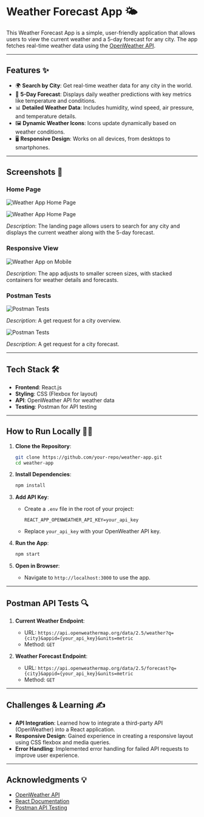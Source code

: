 # Weather Forecast App 🌤️

This Weather Forecast App is a simple, user-friendly application that allows users to view the current weather and a 5-day forecast for any city. The app fetches real-time weather data using the [OpenWeather API](https://openweathermap.org/).

---

## Features ✨

- 🌍 **Search by City**: Get real-time weather data for any city in the world.
- 📅 **5-Day Forecast**: Displays daily weather predictions with key metrics like temperature and conditions.
- 📊 **Detailed Weather Data**: Includes humidity, wind speed, air pressure, and temperature details.
- 🖼️ **Dynamic Weather Icons**: Icons update dynamically based on weather conditions.
- 🖥️ **Responsive Design**: Works on all devices, from desktops to smartphones.

---

## Screenshots 📸

### **Home Page**

![Weather App Home Page](screenshots/output1.png)

![Weather App Home Page](screenshots/output2.png)

_Description_: The landing page allows users to search for any city and displays the current weather along with the 5-day forecast.

### **Responsive View**

![Weather App on Mobile](screenshots/mobile1.png)

_Description_: The app adjusts to smaller screen sizes, with stacked containers for weather details and forecasts.

### **Postman Tests**

![Postman Tests](screenshots/postman1.png)

_Description_: A get request for a city overview.

![Postman Tests](screenshots/postman2.png)

_Description_: A get request for a city forecast.

---

## Tech Stack 🛠️

- **Frontend**: React.js
- **Styling**: CSS (Flexbox for layout)
- **API**: OpenWeather API for weather data
- **Testing**: Postman for API testing

---

## How to Run Locally 🏃‍♂️

1. **Clone the Repository**:

   ```bash
   git clone https://github.com/your-repo/weather-app.git
   cd weather-app
   ```

2. **Install Dependencies**:

   ```bash
   npm install
   ```

3. **Add API Key**:

   - Create a `.env` file in the root of your project:
     ```
     REACT_APP_OPENWEATHER_API_KEY=your_api_key
     ```
   - Replace `your_api_key` with your OpenWeather API key.

4. **Run the App**:

   ```bash
   npm start
   ```

5. **Open in Browser**:
   - Navigate to `http://localhost:3000` to use the app.

---

## Postman API Tests 🔍

1. **Current Weather Endpoint**:

   - URL: `https://api.openweathermap.org/data/2.5/weather?q={city}&appid={your_api_key}&units=metric`
   - Method: `GET`

2. **Weather Forecast Endpoint**:

   - URL: `https://api.openweathermap.org/data/2.5/forecast?q={city}&appid={your_api_key}&units=metric`
   - Method: `GET`

---

## Challenges & Learning ✍️

- **API Integration**: Learned how to integrate a third-party API (OpenWeather) into a React application.
- **Responsive Design**: Gained experience in creating a responsive layout using CSS flexbox and media queries.
- **Error Handling**: Implemented error handling for failed API requests to improve user experience.

---

## Acknowledgments 💡

- [OpenWeather API](https://openweathermap.org/)
- [React Documentation](https://reactjs.org/docs/getting-started.html)
- [Postman API Testing](https://www.postman.com/)
